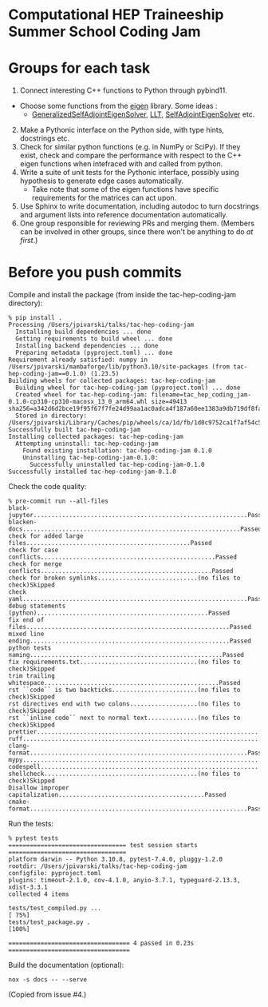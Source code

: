 # Computational HEP Traineeship Summer School Coding Jam

<!-- SPHINX-START -->

<!-- prettier-ignore-start -->
[actions-badge]:            https://github.com/ckoraka/tac-hep-coding-jam.git/workflows/CI/badge.svg
[actions-link]:             https://github.com/ckoraka/tac-hep-coding-jam.git/actions
[conda-badge]:              https://img.shields.io/conda/vn/conda-forge/tac-hep-coding-jam
[conda-link]:               https://github.com/conda-forge/tac-hep-coding-jam-feedstock
[github-discussions-badge]: https://img.shields.io/static/v1?label=Discussions&message=Ask&color=blue&logo=github
[github-discussions-link]:  https://github.com/ckoraka/tac-hep-coding-jam.git/discussions
[pypi-link]:                https://pypi.org/project/tac-hep-coding-jam/
[pypi-platforms]:           https://img.shields.io/pypi/pyversions/tac-hep-coding-jam
[pypi-version]:             https://img.shields.io/pypi/v/tac-hep-coding-jam
[rtd-badge]:                https://readthedocs.org/projects/tac-hep-coding-jam/badge/?version=latest
[rtd-link]:                 https://tac-hep-coding-jam.readthedocs.io/en/latest/?badge=latest

<!-- prettier-ignore-end -->

# Groups for each task

1. Connect interesting C++ functions to Python through pybind11.

- Choose some functions from the
  [eigen](https://eigen.tuxfamily.org/index.php?title=Main_Page) library. Some
  ideas :
  - [GeneralizedSelfAdjointEigenSolver](https://eigen.tuxfamily.org/dox/classEigen_1_1GeneralizedSelfAdjointEigenSolver.html),
    [LLT](https://eigen.tuxfamily.org/dox/classEigen_1_1LLT.html),
    [SelfAdjointEigenSolver](https://eigen.tuxfamily.org/dox/classEigen_1_1SelfAdjointEigenSolver.html)
    etc.

2. Make a Pythonic interface on the Python side, with type hints, docstrings
   etc.
3. Check for similar python functions (e.g. in NumPy or SciPy). If they exist,
   check and compare the performance with respect to the C++ eigen functions
   when intefraced with and called from python.
4. Write a suite of unit tests for the Pythonic interface, possibly using
   hypothesis to generate edge cases automatically.
   - Take note that some of the eigen functions have specific requirements for
     the matrices can act upon.
5. Use Sphinx to write documentation, including autodoc to turn docstrings and
   argument lists into reference documentation automatically.
6. One group responsible for reviewing PRs and merging them. (Members can be
   involved in other groups, since there won't be anything to do _at first_.)

# Before you push commits

Compile and install the package (from inside the tac-hep-coding-jam directory):

```
% pip install .
Processing /Users/jpivarski/talks/tac-hep-coding-jam
  Installing build dependencies ... done
  Getting requirements to build wheel ... done
  Installing backend dependencies ... done
  Preparing metadata (pyproject.toml) ... done
Requirement already satisfied: numpy in /Users/jpivarski/mambaforge/lib/python3.10/site-packages (from tac-hep-coding-jam==0.1.0) (1.23.5)
Building wheels for collected packages: tac-hep-coding-jam
  Building wheel for tac-hep-coding-jam (pyproject.toml) ... done
  Created wheel for tac-hep-coding-jam: filename=tac_hep_coding_jam-0.1.0-cp310-cp310-macosx_13_0_arm64.whl size=49413 sha256=a342d6d2bce19f95f67f7fe24d99aa1ac0adca4f187a60ee1383a9db719df8fa
  Stored in directory: /Users/jpivarski/Library/Caches/pip/wheels/ca/1d/fb/1d0c9752ca1f7af54c59e5ca0aade6d00b1186c27e29c84c30
Successfully built tac-hep-coding-jam
Installing collected packages: tac-hep-coding-jam
  Attempting uninstall: tac-hep-coding-jam
    Found existing installation: tac-hep-coding-jam 0.1.0
    Uninstalling tac-hep-coding-jam-0.1.0:
      Successfully uninstalled tac-hep-coding-jam-0.1.0
Successfully installed tac-hep-coding-jam-0.1.0
```

Check the code quality:

```
% pre-commit run --all-files
black-jupyter............................................................Passed
blacken-docs.............................................................Passed
check for added large files..............................................Passed
check for case conflicts.................................................Passed
check for merge conflicts................................................Passed
check for broken symlinks............................(no files to check)Skipped
check yaml...............................................................Passed
debug statements (python)................................................Passed
fix end of files.........................................................Passed
mixed line ending........................................................Passed
python tests naming......................................................Passed
fix requirements.txt.................................(no files to check)Skipped
trim trailing whitespace.................................................Passed
rst ``code`` is two backticks........................(no files to check)Skipped
rst directives end with two colons...................(no files to check)Skipped
rst ``inline code`` next to normal text..............(no files to check)Skipped
prettier.................................................................Passed
ruff.....................................................................Passed
clang-format.............................................................Passed
mypy.....................................................................Passed
codespell................................................................Passed
shellcheck...........................................(no files to check)Skipped
Disallow improper capitalization.........................................Passed
cmake-format.............................................................Passed
```

Run the tests:

```
% pytest tests
================================= test session starts =================================
platform darwin -- Python 3.10.8, pytest-7.4.0, pluggy-1.2.0
rootdir: /Users/jpivarski/talks/tac-hep-coding-jam
configfile: pyproject.toml
plugins: timeout-2.1.0, cov-4.1.0, anyio-3.7.1, typeguard-2.13.3, xdist-3.3.1
collected 4 items

tests/test_compiled.py ...                                                      [ 75%]
tests/test_package.py .                                                         [100%]

================================== 4 passed in 0.23s ==================================
```

Build the documentation (optional):

```
nox -s docs -- --serve
```

(Copied from issue #4.)
